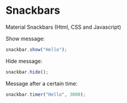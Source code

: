 # Snackbars
Material Snackbars (Html, CSS and Javascript)

Show message:
``` js
snackbar.show("Hello");
```

Hide message:
``` js
snackbar.hide();
```

Message after a certain time:
``` js
snackbar.timer("Hello", 3000);
```